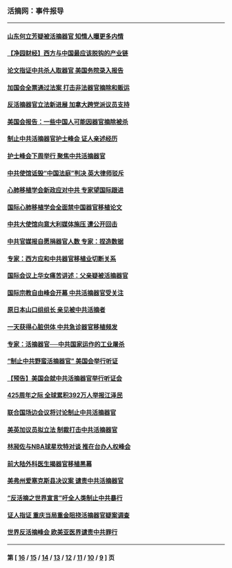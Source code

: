 ### 活摘网：事件报导
---
#### [山东何立芳疑被活摘器官 知情人曝更多内情](../../pages/nf5877/n14047530.md?09120430) 
#### [【净园财经】西方与中国最应该脱钩的产业链](../../pages/nf5877/n14016113.md?09120430) 
#### [论文指证中共杀人取器官 美国务院录入报告](../../pages/nf5877/n13999890.md?09120430) 
#### [加国会全票通过法案 打击非法器官摘除和贩运](../../pages/nf5877/n13884924.md?09120430) 
#### [反活摘器官立法新进展 加拿大跨党派议员支持](../../pages/nf5877/n13876061.md?09120430) 
#### [美国会报告：一些中国人可能因器官摘除被杀](../../pages/nf5877/n13867964.md?09120430) 
#### [制止中共活摘器官护士峰会 证人亲述经历](../../pages/nf5877/n13859007.md?09120430) 
#### [护士峰会下周举行 聚焦中共活摘器官](../../pages/nf5877/n13855418.md?09120430) 
#### [中共使馆诋毁“中国法庭”判决 英大律师驳斥](../../pages/nf5877/n13833945.md?09120430) 
#### [心肺移植学会新政应对中共 专家望国际跟进](../../pages/nf5877/n13829043.md?09120430) 
#### [国际心肺移植学会全面禁中国器官移植论文](../../pages/nf5877/n13827785.md?09120430) 
#### [中共大使馆向意大利媒体施压 遭公开回击](../../pages/nf5877/n13826038.md?09120430) 
#### [中共官媒报自愿捐器官人数 专家：捏造数据](../../pages/nf5877/n13814130.md?09120430) 
#### [专家：西方应和中共器官移植业切断关系](../../pages/nf5877/n13772828.md?09120430) 
#### [国际会议上华女痛苦讲述：父亲疑被活摘器官](../../pages/nf5877/n13771583.md?09120430) 
#### [国际宗教自由峰会开幕 中共活摘器官受关注](../../pages/nf5877/n13769995.md?09120430) 
#### [原日本山口组组长 亲见被中共活摘者](../../pages/nf5877/n13767360.md?09120430) 
#### [一天获得心脏供体 中共急诊器官移植频发](../../pages/nf5877/n13764689.md?09120430) 
#### [专家：活摘器官──中共国家运作的工业屠杀](../../pages/nf5877/n13761178.md?09120430) 
#### [“制止中共野蛮活摘器官” 美国会举行听证](../../pages/nf5877/n13735831.md?09120430) 
#### [【预告】美国会就中共活摘器官举行听证会](../../pages/nf5877/n13732843.md?09120430) 
#### [425周年之际 全球累积392万人举报江泽民](../../pages/nf5877/n13719232.md?09120430) 
#### [联合国场边会议将讨论制止中共活摘器官](../../pages/nf5877/n13656361.md?09120430) 
#### [美英加议员拟立法 制裁打击中共活摘器官](../../pages/nf5877/n13430251.md?09120430) 
#### [林昶佐与NBA球星坎特对谈 推在台办人权峰会](../../pages/nf5877/n13414467.md?09120430) 
#### [前大陆外科医生揭器官移植黑幕](../../pages/nf5877/n13401416.md?09120430) 
#### [美弗州爱塞克斯县决议案 谴责中共活摘器官](../../pages/nf5877/n13320919.md?09120430) 
#### [“反活摘之世界宣言”吁全人类制止中共暴行](../../pages/nf5877/n13259730.md?09120430) 
#### [证人指证 重庆当局重金阻挠活摘器官疑案调查](../../pages/nf5877/n13259127.md?09120430) 
#### [世界反活摘峰会 欧美亚医界谴责中共罪行](../../pages/nf5877/n13253550.md?09120430) 

---
#### 第 [ [16](./16.md?09120430) / [15](./15.md?09120430) / [14](./14.md?09120430) / [13](./13.md?09120430) / [12](./12.md?09120430) / [11](./11.md?09120430) / [10](./10.md?09120430) / [9](./9.md?09120430) ] 页
